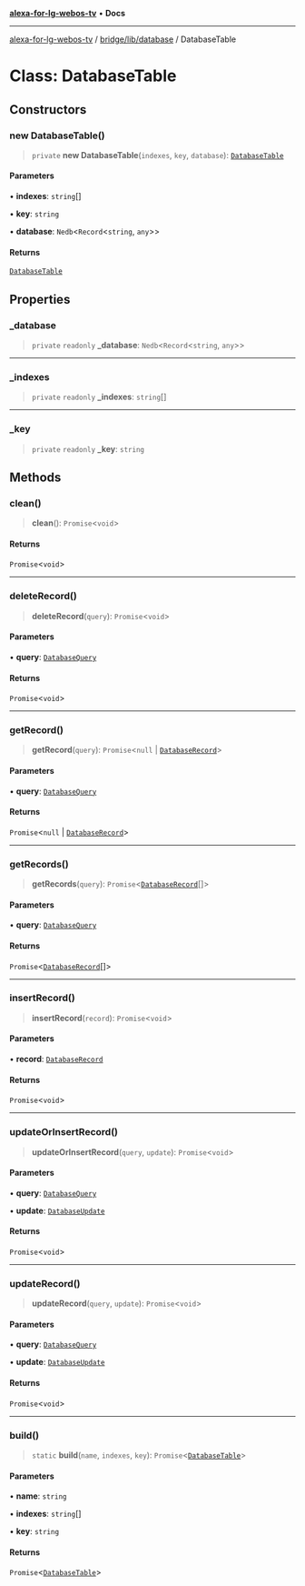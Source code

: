 [**alexa-for-lg-webos-tv**](../../../../README.md) • **Docs**

***

[alexa-for-lg-webos-tv](../../../../modules.md) / [bridge/lib/database](../README.md) / DatabaseTable

# Class: DatabaseTable

## Constructors

### new DatabaseTable()

> `private` **new DatabaseTable**(`indexes`, `key`, `database`): [`DatabaseTable`](DatabaseTable.md)

#### Parameters

• **indexes**: `string`[]

• **key**: `string`

• **database**: `Nedb`\<`Record`\<`string`, `any`\>\>

#### Returns

[`DatabaseTable`](DatabaseTable.md)

## Properties

### \_database

> `private` `readonly` **\_database**: `Nedb`\<`Record`\<`string`, `any`\>\>

***

### \_indexes

> `private` `readonly` **\_indexes**: `string`[]

***

### \_key

> `private` `readonly` **\_key**: `string`

## Methods

### clean()

> **clean**(): `Promise`\<`void`\>

#### Returns

`Promise`\<`void`\>

***

### deleteRecord()

> **deleteRecord**(`query`): `Promise`\<`void`\>

#### Parameters

• **query**: [`DatabaseQuery`](../type-aliases/DatabaseQuery.md)

#### Returns

`Promise`\<`void`\>

***

### getRecord()

> **getRecord**(`query`): `Promise`\<`null` \| [`DatabaseRecord`](../type-aliases/DatabaseRecord.md)\>

#### Parameters

• **query**: [`DatabaseQuery`](../type-aliases/DatabaseQuery.md)

#### Returns

`Promise`\<`null` \| [`DatabaseRecord`](../type-aliases/DatabaseRecord.md)\>

***

### getRecords()

> **getRecords**(`query`): `Promise`\<[`DatabaseRecord`](../type-aliases/DatabaseRecord.md)[]\>

#### Parameters

• **query**: [`DatabaseQuery`](../type-aliases/DatabaseQuery.md)

#### Returns

`Promise`\<[`DatabaseRecord`](../type-aliases/DatabaseRecord.md)[]\>

***

### insertRecord()

> **insertRecord**(`record`): `Promise`\<`void`\>

#### Parameters

• **record**: [`DatabaseRecord`](../type-aliases/DatabaseRecord.md)

#### Returns

`Promise`\<`void`\>

***

### updateOrInsertRecord()

> **updateOrInsertRecord**(`query`, `update`): `Promise`\<`void`\>

#### Parameters

• **query**: [`DatabaseQuery`](../type-aliases/DatabaseQuery.md)

• **update**: [`DatabaseUpdate`](../type-aliases/DatabaseUpdate.md)

#### Returns

`Promise`\<`void`\>

***

### updateRecord()

> **updateRecord**(`query`, `update`): `Promise`\<`void`\>

#### Parameters

• **query**: [`DatabaseQuery`](../type-aliases/DatabaseQuery.md)

• **update**: [`DatabaseUpdate`](../type-aliases/DatabaseUpdate.md)

#### Returns

`Promise`\<`void`\>

***

### build()

> `static` **build**(`name`, `indexes`, `key`): `Promise`\<[`DatabaseTable`](DatabaseTable.md)\>

#### Parameters

• **name**: `string`

• **indexes**: `string`[]

• **key**: `string`

#### Returns

`Promise`\<[`DatabaseTable`](DatabaseTable.md)\>
